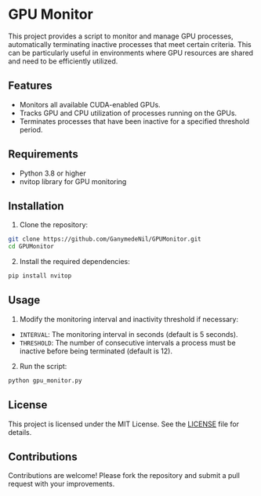# GPU Monitor

This project provides a script to monitor and manage GPU processes, automatically terminating inactive processes that meet certain criteria. This can be particularly useful in environments where GPU resources are shared and need to be efficiently utilized.

## Features
- Monitors all available CUDA-enabled GPUs.
- Tracks GPU and CPU utilization of processes running on the GPUs.
- Terminates processes that have been inactive for a specified threshold period.

## Requirements
- Python 3.8 or higher
- nvitop library for GPU monitoring

## Installation
1. Clone the repository:
```bash
git clone https://github.com/GanymedeNil/GPUMonitor.git
cd GPUMonitor
```
2. Install the required dependencies:
```bash
pip install nvitop
```
## Usage
1. Modify the monitoring interval and inactivity threshold if necessary:
  - `INTERVAL`: The monitoring interval in seconds (default is 5 seconds).
  - `THRESHOLD`: The number of consecutive intervals a process must be inactive before being terminated (default is 12).
2. Run the script:
```bash
python gpu_monitor.py
```
## License
This project is licensed under the MIT License. See the [LICENSE](LICENSE) file for details.

## Contributions
Contributions are welcome! Please fork the repository and submit a pull request with your improvements.
